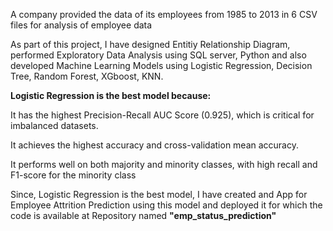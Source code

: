 A company provided the data of its employees from 1985 to 2013 in 6 CSV files for analysis of employee data

As part of this project, I have designed Entitiy Relationship Diagram, performed Exploratory Data Analysis using SQL server, Python and also developed Machine Learning Models using Logistic Regression, Decision Tree, Random Forest, XGboost, KNN.

**Logistic Regression is the best model because:**

It has the highest Precision-Recall AUC Score (0.925), which is critical for imbalanced datasets.

It achieves the highest accuracy and cross-validation mean accuracy.

It performs well on both majority and minority classes, with high recall and F1-score for the minority class

Since, Logistic Regression is the best model, I have created and App for Employee Attrition Prediction using this model and deployed it for which the code is available at Repository named **"emp_status_prediction"**
